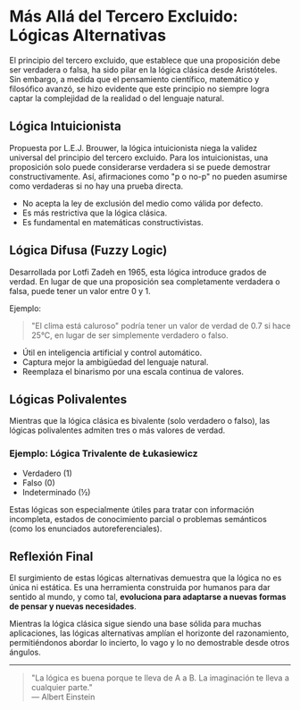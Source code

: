 # Más Allá del Tercero Excluido: Lógicas Alternativas

El principio del tercero excluido, que establece que una proposición debe ser verdadera o falsa, ha sido pilar en la lógica clásica desde Aristóteles. Sin embargo, a medida que el pensamiento científico, matemático y filosófico avanzó, se hizo evidente que este principio no siempre logra captar la complejidad de la realidad o del lenguaje natural.

## Lógica Intuicionista

Propuesta por L.E.J. Brouwer, la lógica intuicionista niega la validez universal del principio del tercero excluido. Para los intuicionistas, una proposición solo puede considerarse verdadera si se puede demostrar constructivamente. Así, afirmaciones como "p o no-p" no pueden asumirse como verdaderas si no hay una prueba directa.

- No acepta la ley de exclusión del medio como válida por defecto.
- Es más restrictiva que la lógica clásica.
- Es fundamental en matemáticas constructivistas.

## Lógica Difusa (Fuzzy Logic)

Desarrollada por Lotfi Zadeh en 1965, esta lógica introduce grados de verdad. En lugar de que una proposición sea completamente verdadera o falsa, puede tener un valor entre 0 y 1.

Ejemplo:
> "El clima está caluroso" podría tener un valor de verdad de 0.7 si hace 25°C, en lugar de ser simplemente verdadero o falso.

- Útil en inteligencia artificial y control automático.
- Captura mejor la ambigüedad del lenguaje natural.
- Reemplaza el binarismo por una escala continua de valores.

## Lógicas Polivalentes

Mientras que la lógica clásica es bivalente (solo verdadero o falso), las lógicas polivalentes admiten tres o más valores de verdad.

### Ejemplo: Lógica Trivalente de Łukasiewicz

- Verdadero (1)
- Falso (0)
- Indeterminado (½)

Estas lógicas son especialmente útiles para tratar con información incompleta, estados de conocimiento parcial o problemas semánticos (como los enunciados autoreferenciales).

## Reflexión Final

El surgimiento de estas lógicas alternativas demuestra que la lógica no es única ni estática. Es una herramienta construida por humanos para dar sentido al mundo, y como tal, **evoluciona para adaptarse a nuevas formas de pensar y nuevas necesidades**.

Mientras la lógica clásica sigue siendo una base sólida para muchas aplicaciones, las lógicas alternativas amplían el horizonte del razonamiento, permitiéndonos abordar lo incierto, lo vago y lo no demostrable desde otros ángulos.

---

> "La lógica es buena porque te lleva de A a B. La imaginación te lleva a cualquier parte."  
> — Albert Einstein
